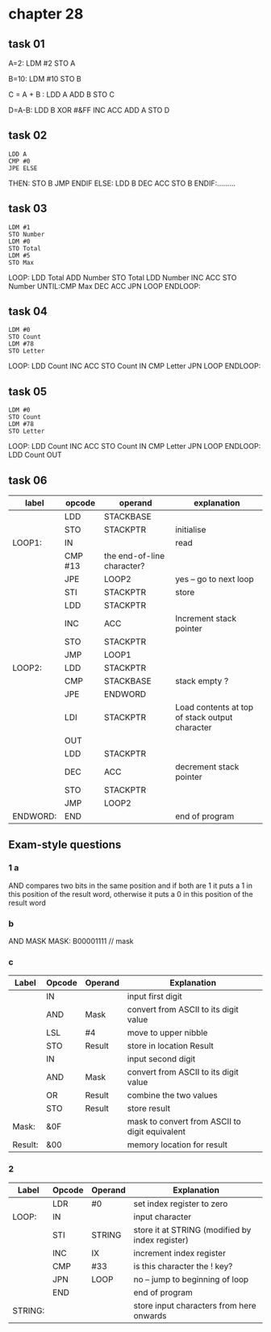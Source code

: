 # chapter 28
## task 01
A=2:
LDM #2
STO A

B=10:
LDM #10
STO B

C = A + B :
LDD A
ADD B
STO C

D=A-B:
LDD B
XOR #&FF
INC ACC 
ADD A 
STO D

## task 02
    LDD A
    CMP #0
    JPE ELSE
THEN: STO B
    JMP ENDIF
ELSE: LDD B
    DEC ACC
    STO B
ENDIF:………

## task 03
    LDM #1
    STO Number
    LDM #0
    STO Total
    LDM #5
    STO Max
LOOP: LDD Total
    ADD Number
    STO Total
    LDD Number
    INC ACC
    STO Number
UNTIL:CMP Max
    DEC ACC
    JPN LOOP
ENDLOOP:

## task 04
    LDM #0
    STO Count
    LDM #78
    STO Letter
LOOP: LDD Count
    INC ACC
    STO Count
    IN
    CMP Letter 
    JPN LOOP
ENDLOOP:

## task 05
    LDM #0
    STO Count
    LDM #78
    STO Letter
LOOP: LDD Count
    INC ACC
    STO Count
    IN
    CMP Letter 
    JPN LOOP
ENDLOOP:
    LDD Count
    OUT
    
## task 06
|label | opcode|operand|explanation|
|-|-|-|-|
||LDD| STACKBASE||
||STO| STACKPTR| initialise|
|LOOP1:| IN|| read|
||CMP #13| the end-of-line character?|
||JPE| LOOP2| yes – go to next loop|
||STI| STACKPTR| store|
||LDD| STACKPTR||
||INC| ACC| Increment stack pointer|
||STO| STACKPTR||
||JMP |LOOP1|
|LOOP2:| LDD| STACKPTR||
||CMP| STACKBASE |stack empty ?|
||JPE| ENDWORD||
||LDI |STACKPTR| Load contents at top of stack output character|
||OUT||
||LDD| STACKPTR|
||DEC |ACC| decrement stack pointer|
||STO| STACKPTR||
||JMP |LOOP2||
|ENDWORD:| END ||end of program|

## Exam-style questions
### 1 a 
AND compares two bits in the same position and if both are 1 it puts a 1 in this position of the result word, otherwise it puts a 0 in this position of the result word

### b 
AND MASK
MASK: B00001111 // mask

### c 
| Label | Opcode | Operand | Explanation |
| - | - | - | - |
|  | IN | | input first digit |
|  | AND | Mask | convert from ASCII to its digit value |
|  | LSL | #4 | move to upper nibble |
|  | STO | Result | store in location Result |
|  | IN | | input second digit |
|  | AND | Mask | convert from ASCII to its digit value |
|  | OR | Result | combine the two values |
|  | STO | Result | store result |
| Mask: | &0F |  | mask to convert from ASCII to digit equivalent |
| Result: | &00 | | memory location for result |

### 2
| Label | Opcode | Operand | Explanation |
| - | - | - | - |
|  | LDR | #0 | set index register to zero |
| LOOP: | IN |  | input character |
|  | STI | STRING | store it at STRING (modified by index register) |
|  | INC | IX | increment index register |
|  | CMP | #33 | is this character the ! key? |
|  | JPN | LOOP | no – jump to beginning of loop |
|  | END |  | end of program |
| STRING: |  |  | store input characters from here onwards |

